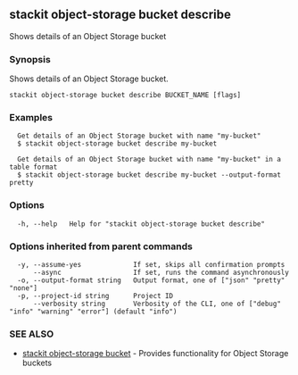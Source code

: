 ## stackit object-storage bucket describe

Shows details of an Object Storage bucket

### Synopsis

Shows details of an Object Storage bucket.

```
stackit object-storage bucket describe BUCKET_NAME [flags]
```

### Examples

```
  Get details of an Object Storage bucket with name "my-bucket"
  $ stackit object-storage bucket describe my-bucket

  Get details of an Object Storage bucket with name "my-bucket" in a table format
  $ stackit object-storage bucket describe my-bucket --output-format pretty
```

### Options

```
  -h, --help   Help for "stackit object-storage bucket describe"
```

### Options inherited from parent commands

```
  -y, --assume-yes             If set, skips all confirmation prompts
      --async                  If set, runs the command asynchronously
  -o, --output-format string   Output format, one of ["json" "pretty" "none"]
  -p, --project-id string      Project ID
      --verbosity string       Verbosity of the CLI, one of ["debug" "info" "warning" "error"] (default "info")
```

### SEE ALSO

* [stackit object-storage bucket](./stackit_object-storage_bucket.md)	 - Provides functionality for Object Storage buckets

